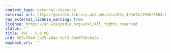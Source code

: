 ```yaml
---
content_type: external-resource
external_url: http://govinfo.library.unt.edu/ota/Ota_4/DATA/1985/8504.PDF
has_external_license_warning: true
license: https://en.wikipedia.org/wiki/All_rights_reserved
status: ''
title: PDF - 5.0 MB
uid: 363a764d-2a25-404e-9ef3-0de0538c6a24
wayback_url: ''
---
```


